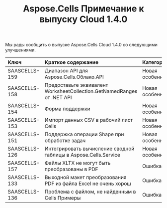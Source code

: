 ﻿---
title: Aspose.Cells Примечание к выпуску Cloud 1.4.0
second_title: Aspose.Cells Cloud Documen
type: docs
url: /ru/aspose-cells-cloud-1-4-0-release-notes/
aliases: [/aspose-cells-for-cloud-1-4-0-release-notes/]
description: Aspose.Cells Облако поддерживает Excel для создания, преобразования, слияния, разделения, защиты, операций с внутренними объектами и т. д.
weight: 30
---
Мы рады сообщить о выпуске Aspose.Cells Cloud 1.4.0 со следующими улучшениями.

|**Ключ** |**Краткое содержание** |**Категория** |
|:- |:- |:- |
|SAASCELLS-159 | Диапазон API для Aspose.Cells.Облако.API| Новая особенность|
|SAASCELLS-158 | Предоставьте эквивалент WorksheetCollection.GetNamedRanges от .NET API| Новая особенность|
|SAASCELLS-154 | Форма поддержки|Новая особенность|
|SAASCELLS-153 | Импорт данных CSV в рабочий лист Cells| Новая особенность|
|SAASCELLS-151 | Поддержка операции Shape при обработке задач| Новая особенность|
|SAASCELLS-126 | Интегрировать вычисление сводной таблицы в Aspose.Cells.Service| Новая особенность|
|SAASCELLS-157 | Файлы XLTX не могут быть преобразованы в PDF| Ошибка|
|SAASCELLS-133 | Выходной макет преобразования PDF из файла Excel не очень хорош| Ошибка|
|SAASCELLS-136 | Проблема с файлом, не найденным в Cells Примеры| Ошибка|

